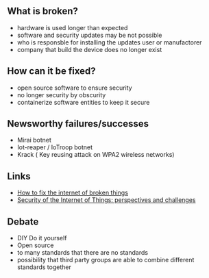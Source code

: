## What is broken?
- hardware is used longer than expected
- software and security updates may be not possible
- who is responsble for installing the updates user or manufactorer
- company that build the device does no longer exist


## How can it be fixed?
- open source software to ensure security
- no longer security by obscurity
- containerize software entities to keep it secure


## Newsworthy failures/successes
- Mirai botnet
- Iot-reaper / IoTroop botnet
- Krack ( Key reusing attack on WPA2 wireless networks)


## Links
- [How to fix the internet of broken things](https://www.infosecurity-magazine.com/blogs/how-to-fix-the-internet-of-broken/)
- [Security of the Internet of Things: perspectives and challenges](https://link.springer.com/article/10.1007/s11276-014-0761-7)


## Debate
- DIY Do it yourself
- Open source
- to many standards that there are no standards
- possibility that third party groups are able to combine different standards together